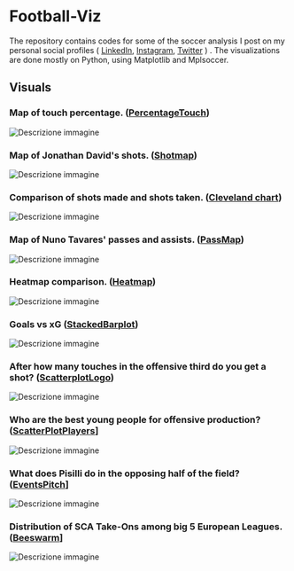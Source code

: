 # Football-Viz

The repository contains codes for some of the soccer analysis I post on my personal social profiles ( [LinkedIn](https://www.linkedin.com/in/alfonso-marino-a5411b2b8/), [Instagram](https://www.instagram.com/romperelalinea/), [Twitter](https://x.com/AlfoMarino0975) )
. The visualizations are done mostly on Python, using Matplotlib and Mplsoccer.

## Visuals

### Map of touch percentage. ([PercentageTouch](PercentageTouch))
![Descrizione immagine](PercentageTouch/figures/heatmap_touch2.png)

### Map of Jonathan David's shots. ([Shotmap](Shotmap))
![Descrizione immagine](Shotmap/figures/retegui_shot_plot.png)


### Comparison of shots made and shots taken. ([Cleveland chart](ClevelandChart))
![Descrizione immagine](ClevelandChart/figures/cleveland_assist.png)

### Map of Nuno Tavares' passes and assists. ([PassMap](PassMap))
![Descrizione immagine](PassMap/figures/pitch_nuno.png)


### Heatmap comparison. ([Heatmap](Heatmap))
![Descrizione immagine](Heatmap/figures/heatmap_touch.png)


### Goals vs xG ([StackedBarplot](StackedBarplot))
![Descrizione immagine](StackedBarplot/figures/barplotxg.png)


### After how many touches in the offensive third do you get a shot? ([ScatterplotLogo](SCatterplotLogo))
![Descrizione immagine](SCatterplotLogo/figures/scatter_tiri.png)


### Who are the best young people for offensive production? ([ScatterPlotPlayers](ScatterPlotPlayers)]
![Descrizione immagine](ScatterPlotPlayers/figures/scatterplot_david.png)


### What does Pisilli do in the opposing half of the field? ([EventsPitch](EventsPitch)]
![Descrizione immagine](EventsPitch/figures/pisilli3rd.png)


### Distribution of SCA Take-Ons among big 5 European Leagues. ([Beeswarm](Beeswarm)]
![Descrizione immagine](Beeswarm/figures/beeswarm_sca.png)






